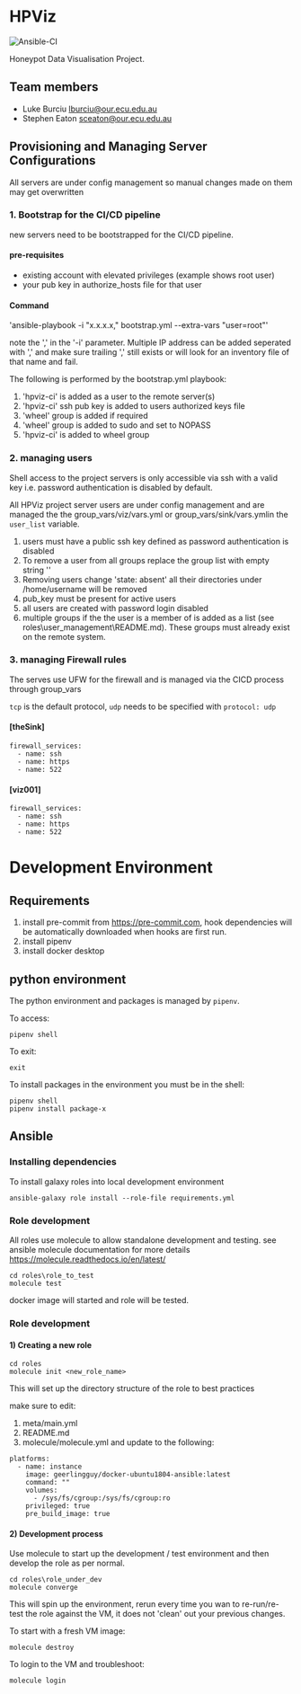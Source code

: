 # HPViz

![Ansible-CI](https://github.com/lukeburciu/hpviz/workflows/Ansible-CI/badge.svg)

Honeypot Data Visualisation Project.

## Team members

- Luke Burciu <lburciu@our.ecu.edu.au>
- Stephen Eaton <sceaton@our.ecu.edu.au>

## Provisioning and Managing Server Configurations

All servers are under config management so manual changes made on them may get overwritten

### 1. Bootstrap for the CI/CD pipeline

new servers need to be bootstrapped for the CI/CD pipeline.

#### pre-requisites

* existing account with elevated privileges (example shows root user)
* your pub key in authorize_hosts file for that user

#### Command

'ansible-playbook -i "x.x.x.x," bootstrap.yml --extra-vars "user=root"'

note the ',' in the '-i' parameter.  Multiple IP address can be added seperated with ',' and make sure trailing ',' still exists or will look for an inventory file of that name and fail.

The following is performed by the bootstrap.yml playbook:

1. 'hpviz-ci' is added as a user to the remote server(s)
2. 'hpviz-ci' ssh pub key is added to users authorized keys file
3. 'wheel' group is added if required
4. 'wheel' group is added to sudo and set to NOPASS
5. 'hpviz-ci' is added to wheel group

### 2. managing users

Shell access to the project servers is only accessible via ssh with a valid key i.e. password authentication is disabled by default.

All HPViz project server users are under config management and are managed the the group_vars/viz/vars.yml or group_vars/sink/vars.ymlin the `user_list` variable.

1. users must have a public ssh key defined as password authentication is disabled
2. To remove a user from all groups replace the group list with empty string ''
3. Removing users change 'state: absent'  all their directories under /home/username will be removed
4. pub_key must be present for active users
5. all users are created with password login disabled
6. multiple groups if the the user is a member of is added as a list (see roles\user_management\README.md).  These groups must already exist on the remote system.

### 3. managing Firewall rules

The serves use UFW for the firewall and is managed via the CICD process through group_vars

`tcp` is the default protocol, `udp` needs to be specified with `protocol: udp`

#### [theSink]

````
firewall_services:
  - name: ssh
  - name: https
  - name: 522
````

#### [viz001]

````
firewall_services:
  - name: ssh
  - name: https
  - name: 522
````

# Development Environment

## Requirements

1. install pre-commit from <https://pre-commit.com>, hook dependencies will be automatically downloaded when hooks are first run.
2. install pipenv
3. install docker desktop

## python environment

The python environment and packages is managed by `pipenv`.

To access:

`pipenv shell`

To exit:

`exit`

To install packages in the environment you must be in the shell:

````
pipenv shell
pipenv install package-x
````
## Ansible


### Installing dependencies

To install galaxy roles into local development environment

`ansible-galaxy role install --role-file requirements.yml`

### Role development

All roles use molecule to allow standalone development and testing.  see ansible molecule documentation for more details <https://molecule.readthedocs.io/en/latest/>

````
cd roles\role_to_test
molecule test
````
docker image will started and role will be tested.

### Role development

#### 1) Creating a new role

````
cd roles
molecule init <new_role_name>
````

This will set up the directory structure of the role to best practices

make sure to edit:
1. meta/main.yml
2. README.md
3. molecule/molecule.yml and update to the following:

````
platforms:
  - name: instance
    image: geerlingguy/docker-ubuntu1804-ansible:latest
    command: ""
    volumes:
      - /sys/fs/cgroup:/sys/fs/cgroup:ro
    privileged: true
    pre_build_image: true
````

#### 2) Development process

Use molecule to start up the development / test environment and then develop the role as per normal.

````
cd roles\role_under_dev
molecule converge
````

This will spin up the environment, rerun every time you wan to re-run/re-test the role against the VM, it does not 'clean' out your previous changes.

To start with a fresh VM image:

`molecule destroy`

To login to the VM and troubleshoot:

`molecule login`

